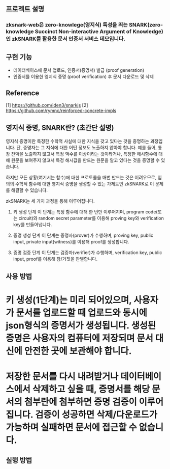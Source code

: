 ## 프로젝트 설명

### zksnark-web은 zero-knowlege(영지식) 특성을 띄는 SNARK(zero-knowledge Succinct Non-interactive Argument of Knowledge)인 zkSNARK를 활용한 문서 인증서 서비스 데모입니다.

## 구현 기능

* 데이터베이스에 문서 업로드, 인증서(증명서) 발급 (proof generation)
* 인증서를 이용한 영지식 증명 (proof verification) 후 문서 다운로드 및 삭제

## Reference

[1] https://github.com/iden3/snarkjs
[2] https://github.com/rymnc/reinforced-concrete-impls

## 영지식 증명, SNARK란? (초간단 설명)

영지식 증명이란 특정한 수학적 사실에 대한 지식을 갖고 있다는 것을 증명하는 과정입니다. 단, 증명자는 그 지식에 대한 어떤 정보도 노출하지 않아야 합니다. 
예를 들어, 통장 잔액을 노출하지 않고서 특정 액수를 이상이라는 것이라거나, 특정한 해시함수에 대해 원문을 보여주지 않고서 특정 해시값을 만드는 원문을 알고 있다는 것을 증명할 수 있습니다. 

하지만 모든 상황(여기서는 함수)에 대한 프로토콜을 매번 만드는 것은 어려우므로, 임의의 수학적 함수에 대한 영지식 증명을 생성할 수 있는 가제트인 zkSNARK로 이 문제를 해결할 수 있습니다.

zkSNARK는 세 가지 과정을 통해 이루어집니다.

1. 키 생성 단계
이 단계는 특정 함수에 대해 한 번만 이루어지며, program code(또는 circuit)와 random secret parameter를 이용해 proving key와 verification key를 만들어냅니다.

2. 증명 생성 단계
이 단계는 증명자(prover)가 수행하며, proving key, public input, private input(witness)를 이용해 proof를 생성합니다.

3. 증명 검증 단계
이 단계는 검증자(verifier)가 수행하며, verification key, public input, proof를 이용해 참/거짓을 판별합니다.

## 사용 방법

# 키 생성(1단계)는 미리 되어있으며, 사용자가 문서를 업로드할 때 업로드와 동시에 json형식의 증명서가 생성됩니다. 생성된 증명은 사용자의 컴퓨터에 저장되며 문서 대신에 안전한 곳에 보관해야 합니다.

# 저장한 문서를 다시 내려받거나 데이터베이스에서 삭제하고 싶을 때, 증명서를 해당 문서의 첨부란에 첨부하면 증명 검증이 이루어집니다. 검증이 성공하면 삭제/다운로드가 가능하며 실패하면 문서에 접근할 수 없습니다.

## 실행 방법




